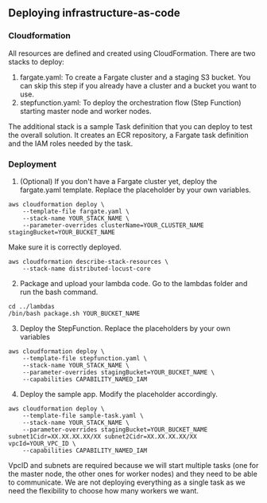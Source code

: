 ## Deploying infrastructure-as-code

### Cloudformation

All resources are defined and created using CloudFormation. There are two stacks to deploy:

1. fargate.yaml: To create a Fargate cluster and a staging S3 bucket. You can skip this step if you already have a cluster and a bucket you want to use.
2. stepfunction.yaml: To deploy the orchestration flow (Step Function) starting master node and worker nodes.

The additional stack is a sample Task definition that you can deploy to test the overall solution. It creates an ECR repository, a Fargate task definition and the IAM roles needed by the task.

### Deployment

1. (Optional) If you don't have a Fargate cluster yet, deploy the fargate.yaml template. Replace the placeholder by your own variables.

```
aws cloudformation deploy \
    --template-file fargate.yaml \
    --stack-name YOUR_STACK_NAME \
    --parameter-overrides clusterName=YOUR_CLUSTER_NAME stagingBucket=YOUR_BUCKET_NAME
```

Make sure it is correctly deployed.

```
aws cloudformation describe-stack-resources \
    --stack-name distributed-locust-core
```

2. Package and upload your lambda code. Go to the lambdas folder and run the bash command.

```
cd ../lambdas
/bin/bash package.sh YOUR_BUCKET_NAME
```

3. Deploy the StepFunction. Replace the placeholders by your own variables

```
aws cloudformation deploy \
    --template-file stepfunction.yaml \
    --stack-name YOUR_STACK_NAME \
    --parameter-overrides stagingBucket=YOUR_BUCKET_NAME \
    --capabilities CAPABILITY_NAMED_IAM
```

4. Deploy the sample app. Modify the placeholder accordingly.

```
aws cloudformation deploy \
    --template-file sample-task.yaml \
    --stack-name YOUR_STACK_NAME \
    --parameter-overrides stagingBucket=YOUR_BUCKET_NAME subnet1Cidr=XX.XX.XX.XX/XX subnet2Cidr=XX.XX.XX.XX/XX vpcId=YOUR_VPC_ID \
    --capabilities CAPABILITY_NAMED_IAM
```

VpcID and subnets are required because we will start multiple tasks (one for the master node, the other ones for worker nodes) and they need to be able to communicate. We are not deploying everything as a single task as we need the flexibility to choose how many workers we want.
